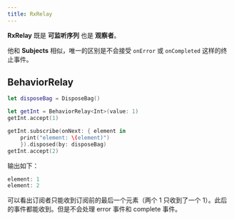 ```yaml
---
title: RxRelay
---
```


**RxRelay** 既是 **可监听序列** 也是 **观察者**。

他和 **Subjects** 相似，唯一的区别是不会接受 `onError` 或 `onCompleted` 这样的终止事件。

## BehaviorRelay

```swift
let disposeBag = DisposeBag()

let getInt = BehaviorRelay<Int>(value: 1)
getInt.accept(1)

getInt.subscribe(onNext: { element in
    print("element: \(element)")
    }).disposed(by: disposeBag)
getInt.accept(2)
```

输出如下：

```swift
element: 1
element: 2
```

可以看出订阅者只能收到订阅前的最后一个元素（两个 1 只收到了一个 1）。此后的事件都能收到。但是不会处理 error 事件和 complete 事件。